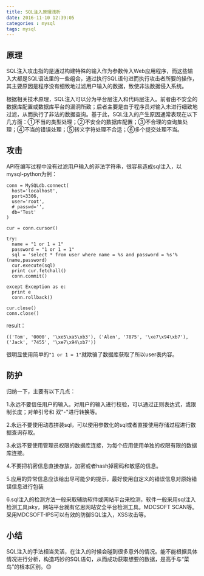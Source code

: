 ```yaml
---
title: SQL注入原理浅析
date: 2016-11-10 12:39:05
categories : mysql
tags: mysql
---
```

## 原理
SQL注入攻击指的是通过构建特殊的输入作为参数传入Web应用程序，而这些输入大都是SQL语法里的一些组合，通过执行SQL语句进而执行攻击者所要的操作，其主要原因是程序没有细致地过滤用户输入的数据，致使非法数据侵入系统。

根据相关技术原理，SQL注入可以分为平台层注入和代码层注入。前者由不安全的数据库配置或数据库平台的漏洞所致；后者主要是由于程序员对输入未进行细致地过滤，从而执行了非法的数据查询。基于此，SQL注入的产生原因通常表现在以下几方面：①不当的类型处理；②不安全的数据库配置；③不合理的查询集处理；④不当的错误处理；⑤转义字符处理不合适；⑥多个提交处理不当。

## 攻击
API在编写过程中没有过滤用户输入的非法字符串，很容易造成sql注入，以mysql-python为例：


    conn = MySQLdb.connect(
      host='localhost',
      port=3306,
      user='root',
      # passwd='',
      db='Test'
    )

    cur = conn.cursor()

    try:
      name = "1 or 1 = 1"
      password = "1 or 1 = 1"
      sql = 'select * from user where name = %s and password = %s'%(name,password)
      cur.execute(sql)
      print cur.fetchall()
      conn.commit()

    except Exception as e:
      print e
      conn.rollback()

    cur.close()
    conn.close()


result：

    (('Tom', '0000', '\xe5\xa5\xb3'), ('Alen', '7875', '\xe7\x94\xb7'), ('Jack', '7455', '\xe7\x94\xb7'))

很明显使用简单的``"1 or 1 = 1"``就欺骗了数据库获取了所以user表内容。

## 防护
归纳一下，主要有以下几点：

1.永远不要信任用户的输入。对用户的输入进行校验，可以通过正则表达式，或限制长度；对单引号和
双"-"进行转换等。

2.永远不要使用动态拼装sql，可以使用参数化的sql或者直接使用存储过程进行数据查询存取。

3.永远不要使用管理员权限的数据库连接，为每个应用使用单独的权限有限的数据库连接。

4.不要把机密信息直接存放，加密或者hash掉密码和敏感的信息。

5.应用的异常信息应该给出尽可能少的提示，最好使用自定义的错误信息对原始错误信息进行包装

6.sql注入的检测方法一般采取辅助软件或网站平台来检测，软件一般采用sql注入检测工具jsky，网站平台就有亿思网站安全平台检测工具。MDCSOFT SCAN等。采用MDCSOFT-IPS可以有效的防御SQL注入，XSS攻击等。

## 小结
SQL注入的手法相当灵活，在注入的时候会碰到很多意外的情况。能不能根据具体情况进行分析，构造巧妙的SQL语句，从而成功获取想要的数据，是高手与“菜鸟”的根本区别。😊
